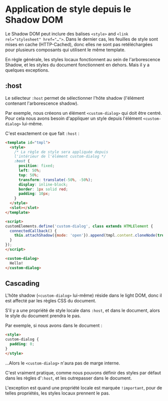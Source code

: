 # Application de style depuis le Shadow DOM

Le Shadow DOM peut inclure des balises `<style>` and `<link rel="stylesheet" href="…">`. Dans le dernier cas, les feuilles de style sont mises en cache (HTTP-Cached), donc elles ne sont pas retéléchargées pour plusieurs composants qui utilisent le même template.

En règle générale, les styles locaux fonctionnent au sein de l'arborescence Shadow, et les styles du document fonctionnent en dehors. Mais il y a quelques exceptions.

## :host

Le sélecteur `:host` permet de sélectionner l'hôte shadow (l'élément contenant l'arborescence shadow).

Par exemple, nous créeons un élément `<custom-dialog>` qui doit être centré. Pour cela nous avons besoin d'appliquer un style depuis l'élément `<custom-dialog>` lui-même.

C'est exactement ce que fait `:host` :

```html run autorun="no-epub" untrusted height=80
<template id="tmpl">
  <style>
    /* La règle de style sera appliquée depuis
    l'intérieur de l'élément custom-dialog */
    :host {
      position: fixed;
      left: 50%;
      top: 50%;
      transform: translate(-50%, -50%);
      display: inline-block;
      border: 1px solid red;
      padding: 10px;
    }
  </style>
  <slot></slot>
</template>

<script>
customElements.define('custom-dialog', class extends HTMLElement {
  connectedCallback() {
    this.attachShadow({mode: 'open'}).append(tmpl.content.cloneNode(true));
  }
});
</script>

<custom-dialog>
  Hello!
</custom-dialog>
```

## Cascading

L'hôte shadow (`<custom-dialog>` lui-même) réside dans le light DOM, donc il est affecté par les règles CSS du document.

S'il y a une propriété de style locale dans `:host`, et dans le document, alors le style du document prendra le pas.

Par exemple, si nous avons dans le document :
```html
<style>
custom-dialog {
  padding: 0;
}
</style>
```
...Alors le `<custom-dialog>` n'aura pas de marge interne.

C'est vraiment pratique, comme nous pouvons définir des styles par défaut dans les règles d'`:host`, et les outrepasser dans le document.

L'exception est quand une propriété locale est marquée `!important`, pour de telles propriétés, les styles locaux prennent le pas.